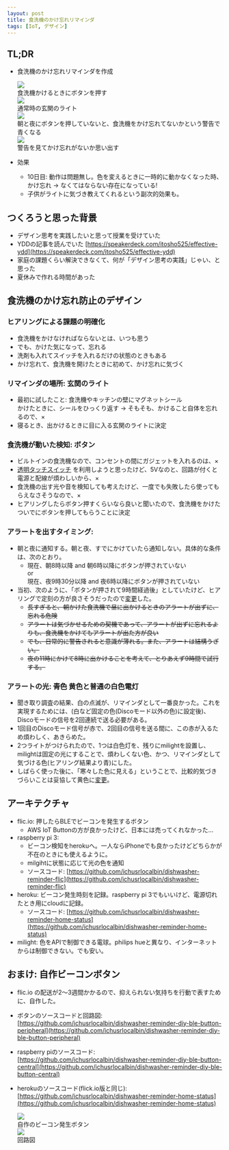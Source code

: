 ```yaml
---
layout: post
title: 食洗機のかけ忘れリマインダ
tags: [IoT, デザイン]
---
```


## TL;DR

* 食洗機のかけ忘れリマインダを作成

  <div class="post-images">
    <div class="post-image">
      <a href="/images/posts/dishwasher-reminder/flic.jpg"><img src="/images/posts/dishwasher-reminder/flic.jpg"/></a>
      <div class="post-image-info">食洗機かけるときにボタンを押す</div>
    </div>
    <div class="post-image">
      <a href="/images/posts/dishwasher-reminder/normal_light.jpg"><img src="/images/posts/dishwasher-reminder/normal_light.jpg"></a>
      <div class="post-image-info">通常時の玄関のライト</div>
    </div>
    <div class="post-image">
      <a href="/images/posts/dishwasher-reminder/warning_light.jpg"><img src="/images/posts/dishwasher-reminder/warning_light.jpg"></a>
      <div class="post-image-info">朝と夜にボタンを押していないと、食洗機をかけ忘れてないかという警告で青くなる</div>
    </div>
    <div class="post-image">
      <a href="/images/posts/dishwasher-reminder/warning_light_up.jpg"><img src="/images/posts/dishwasher-reminder/warning_light_up.jpg"></a>
      <div class="post-image-info">警告を見てかけ忘れがないか思い出す</div>
    </div>
    <div class="clear"></div>
  </div>

* 効果
  * 10日目: 動作は問題無し。色を変えるときに一時的に動かなくなった時、かけ忘れ → なくてはならない存在になっている!
  * 子供がライトに気づき教えてくれるという副次的効果も。

## つくろうと思った背景

* デザイン思考を実践したいと思って授業を受けていた
* YDDの記事を読んでいた [https://speakerdeck.com/itosho525/effective-ydd](https://speakerdeck.com/itosho525/effective-ydd)
* 家庭の課題くらい解決できなくて、何が「デザイン思考の実践」じゃい、と思った
* 夏休みで作れる時間があった

## 食洗機のかけ忘れ防止のデザイン

### ヒアリングによる課題の明確化

* 食洗機をかけなければならないとは、いつも思う
* でも、かけた気になって、忘れる
* 洗剤も入れてスイッチを入れるだけの状態のときもある
* かけ忘れて、食洗機を開けたときに初めて、かけ忘れに気づく

### リマインダの場所: 玄関のライト

* 最初に試したこと: 食洗機やキッチンの壁にマグネットシール  
  かけたときに、シールをひっくり返す → そもそも、かけること自体を忘れるので、×
* 寝るとき、出かけるときに目に入る玄関のライトに決定

### 食洗機が動いた検知: ボタン

* ビルトインの食洗機なので、コンセントの間にガジェットを入れるのは、×
* [透明タッチスイッチ](http://bit-trade-one.co.jp/product/module/ad00018/) を利用しようと思ったけど、5Vなのと、回路が付くと電源と配線が煩わしいから、×
* 食洗機の出す光や音を検知しても考えたけど、一度でも失敗したら使ってもらえなさそうなので、×
* ヒアリングしたらボタン押すくらいなら良いと聞いたので、食洗機をかけたついでにボタンを押してもらうことに決定

### アラートを出すタイミング:

* 朝と夜に通知する。朝と夜、すでにかけていたら通知しない。具体的な条件は、次のとおり。
  * 現在、朝8時以降 and 朝6時以降にボタンが押されていない  
    or  
    現在、夜9時30分以降 and 夜6時以降にボタンが押されていない
* 当初、次のように、「ボタンが押されて9時間経過後」としていたけど、ヒアリングで定刻の方が良さそうだったので[変更](https://github.com/ichusrlocalbin/dishwasher-reminder-home-status/pull/1/files)した。
  * ~~長すぎると、朝かけた食洗機で昼に出かけるときのアラートが出ずに、忘れる危険~~
  * ~~アラートは気づかせるための契機であって、アラートが出ずに忘れるよりも、食洗機をかけてもアラートが出た方が良い~~
  * ~~でも、日常的に警告されると意識が薄れる。また、アラートは結構うざい。~~
  * ~~夜の11時にかけて8時に出かけることを考えて、とりあえず9時間で試行する。~~

### アラートの光: ~~青色~~ 黄色と普通の白色電灯

* 聞き取り調査の結果、白の点滅が、リマインダとして一番良かった。これを実現するためには、(白など固定の色(Discoモード以外の色)に設定後)、Discoモードの信号を2回連続で送る必要がある。
* 1回目のDiscoモード信号が赤で、2回目の信号を送る間に、この赤が入るため煩わしく、あきらめた。
* 2つライトがつけられたので、1つは白色灯を、残りにmilightを設置し、milightは固定の光にすることで、煩わしくない色、かつ、リマインダとして気づける色(ヒアリング結果より青)にした。
* しばらく使った後に、「寒々した色に見える」ということで、比較的気づきづらいことは妥協して黄色に[変更](https://github.com/ichusrlocalbin/dishwasher-reminder-flic/commit/282b8a535479f697e183f9eabbf7333d53f01bcc)。

## アーキテクチャ

* flic.io:  押したらBLEでビーコンを発生するボタン
  * AWS IoT Buttonの方が良かったけど、日本には売ってくれなかった...
* raspberry pi 3:
  * ビーコン検知をherokuへ。一人ならiPhoneでも良かったけどどちらかが不在のときにも使えるように。
  * milgihtに状態に応じて光の色を通知
  * ソースコード: [https://github.com/ichusrlocalbin/dishwasher-reminder-flic](https://github.com/ichusrlocalbin/dishwasher-reminder-flic)
* heroku: ビーコン発生時刻を記録。raspberry pi 3でもいいけど、電源切れたとき用にcloudに記録。
  * ソースコード: [https://github.com/ichusrlocalbin/dishwasher-reminder-home-status](https://github.com/ichusrlocalbin/dishwasher-reminder-home-status)
* milight: 色をAPIで制御できる電球。philips hueと異なり、インターネットからは制御できない。でも安い。

## おまけ: 自作ビーコンボタン

* flic.io の配送が2～3週間かかるので、抑えられない気持ちを行動で表すために、自作した。
* ボタンのソースコードと回路図: [https://github.com/ichusrlocalbin/dishwasher-reminder-diy-ble-button-peripheral](https://github.com/ichusrlocalbin/dishwasher-reminder-diy-ble-button-peripheral)
* raspberry piのソースコード: [https://github.com/ichusrlocalbin/dishwasher-reminder-diy-ble-button-central](https://github.com/ichusrlocalbin/dishwasher-reminder-diy-ble-button-central)
* herokuのソースコード(flick.io版と同じ): [https://github.com/ichusrlocalbin/dishwasher-reminder-home-status](https://github.com/ichusrlocalbin/dishwasher-reminder-home-status)

  <div class="post-images">
    <div class="post-image">
      <a href="/images/posts/dishwasher-reminder/diy_beacon_button.jpg"><img src="/images/posts/dishwasher-reminder/diy_beacon_button.jpg" /></a>
      <div class="post-image-info">自作のビーコン発生ボタン</div>
    </div>
    <div class="post-image">
      <a href="/images/posts/dishwasher-reminder/diy_beacon_button_circuit.jpg"><img src="/images/posts/dishwasher-reminder/diy_beacon_button_circuit.jpg" /></a>
      <div class="post-image-info">回路図</div>
    </div>
    <div class="clear"></div>
  </div>
